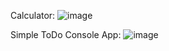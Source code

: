 Calculator: ![image](https://github.com/awolprogramming/Udemy-Projects/assets/157213675/b9780bd2-c4ac-43c6-951f-ef574447b5c5)

Simple ToDo Console App: ![image](https://github.com/awolprogramming/Udemy-Projects/assets/157213675/7ce03571-4fae-477b-99e7-ba21f7f86109)

